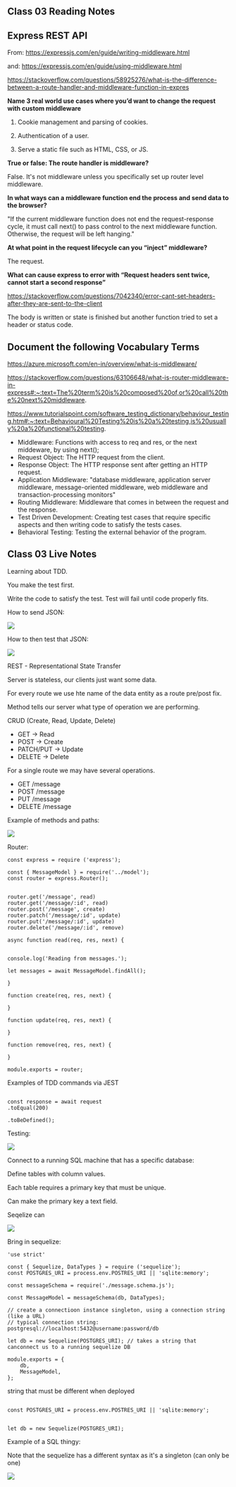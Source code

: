 ## Class 03 Reading Notes 

## Express REST API

From: https://expressjs.com/en/guide/writing-middleware.html

and: https://expressjs.com/en/guide/using-middleware.html

https://stackoverflow.com/questions/58925276/what-is-the-difference-between-a-route-handler-and-middleware-function-in-expres

**Name 3 real world use cases where you’d want to change the request with custom middleware**

1. Cookie management and parsing of cookies.

2. Authentication of a user.

3. Serve a static file such as HTML, CSS, or JS.

**True or false: The route handler is middleware?**

False. It's not middleware unless you specifically set up router level middleware.

**In what ways can a middleware function end the process and send data to the browser?**

"If the current middleware function does not end the request-response cycle, it must call next() to pass control to the next middleware function. Otherwise, the request will be left hanging."

**At what point in the request lifecycle can you “inject” middleware?**

The request.

**What can cause express to error with “Request headers sent twice, cannot start a second response”**

https://stackoverflow.com/questions/7042340/error-cant-set-headers-after-they-are-sent-to-the-client

The body is written or state is finished but another function tried to set a header or status code.


## Document the following Vocabulary Terms

https://azure.microsoft.com/en-in/overview/what-is-middleware/

https://stackoverflow.com/questions/63106648/what-is-router-middleware-in-express#:~:text=The%20term%20is%20composed%20of,or%20call%20the%20next%20middleware.

https://www.tutorialspoint.com/software_testing_dictionary/behaviour_testing.htm#:~:text=Behavioural%20Testing%20is%20a%20testing,is%20usually%20a%20functional%20testing.

- Middleware: Functions with access to req and res, or the next middeware, by using next();
- Request Object: The HTTP request from the client.
- Response Object: The HTTP response sent after getting an HTTP request.
- Application Middleware: "database middleware, application server middleware, message-oriented middleware, web middleware and transaction-processing monitors"
- Routing Middleware: Middleware that comes in between the request and the response.
- Test Driven Development: Creating test cases that require specific aspects and then writing code to satisfy the tests cases.
- Behavioral Testing: Testing the external behavior of the program.



## Class 03 Live Notes

Learning about TDD.

You make the test first.

Write the code to satisfy the test. Test will fail until code properly fits.

How to send JSON:

![](howdojson.PNG)

How to then test that JSON:

![](howtestjson.PNG)


REST - Representational State Transfer

Server is stateless, our clients just want some data.

For every route we use hte name of the data entity as a route pre/post fix.

Method tells our server what type of operation we are performing.

CRUD (Create, Read, Update, Delete)

- GET -> Read
- POST -> Create
- PATCH/PUT -> Update
- DELETE -> Delete

For a single route we may have several operations.

- GET /message
- POST /message
- PUT /message
- DELETE /message

Example of methods and paths:

![](methodsandpaths.PNG)

Router:

```
const express = require ('express');

const { MessageModel } = require('../model');
const router = express.Router();


router.get('/message', read)
router.get('/message/:id', read)
router.post('/message', create)
router.patch('/message/:id', update)
router.put('/message/:id', update)
router.delete('/message/:id', remove)

async function read(req, res, next) {


console.log('Reading from messages.');

let messages = await MessageModel.findAll();

}

function create(req, res, next) {

}

function update(req, res, next) {

}

function remove(req, res, next) {

}

module.exports = router;

```

Examples of TDD commands via JEST

```

const response = await request
.toEqual(200)

.toBeDefined();
```

Testing:

![](routetesting.PNG)

Connect to a running SQL machine that has a specific database:

Define tables with column values.

Each table requires a primary key that must be unique.

Can make the primary key a text field.

Seqelize can 

![](sqltablevisual.PNG)


Bring in sequelize: 

```
'use strict'

const { Sequelize, DataTypes } = require ('sequelize');
const POSTGRES_URI = process.env.POSTRES_URI || 'sqlite:memory';

const messageSchema = require('./message.schema.js');

const MessageModel = messageSchema(db, DataTypes);

// create a connectioon instance singleton, using a connection string (like a URL)
// typical connection string: postgresql://localhost:5432@username:password/db

let db = new Sequelize(POSTGRES_URI); // takes a string that canconnect us to a running sequelize DB

module.exports = {
    db,
    MessageModel,
};
```

string that must be different when deployed


```

const POSTGRES_URI = process.env.POSTRES_URI || 'sqlite:memory';


let db = new Sequelize(POSTGRES_URI);
```

Example of a SQL thingy:

Note that the sequelize has a different syntax as it's a singleton (can only be one)

![](sqlexamplethingy.PNG)